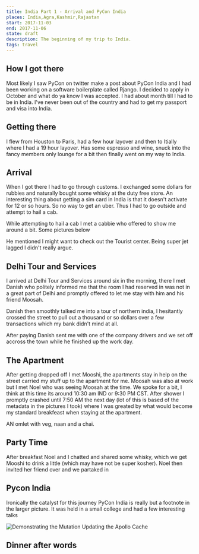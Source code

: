 ```yaml
---
title: India Part 1 - Arrival and PyCon India
places: India,Agra,Kashmir,Rajastan
start: 2017-11-03
end: 2017-11-06
state: draft
description: The beginning of my trip to India.
tags: travel
---
```


## How I got there

Most likely I saw PyCon on twitter make a post about PyCon India and I had been
working on a software boilerplate called Rjango. I decided to apply in October
and what do ya know I was accepted. I had about month till I had to be in India.
I've never been out of the country and had to get my passport and visa into
India.

## Getting there

I flew from Houston to Paris, had a few hour layover and then to Itially where I
had a 19 hour layover. Has some espresso and wine, snuck into the fancy members
only lounge for a bit then finally went on my way to India.

## Arrival

When I got there I had to go through customs. I exchanged some dollars for
rubbies and naturally bought some whisky at the duty free store. An interesting
thing about getting a sim card in India is that it doesn't activate for 12 or so
hours. So no way to get an uber. Thus I had to go outside and attempt to hail a
cab.

While attempting to hail a cab I met a cabbie who offered to show me around a
bit. Some pictures below

He mentioned I might want to check out the Tourist center. Being super jet
lagged I didn't really argue.

## Delhi Tour and Services

I arrived at Delhi Tour and Services around six in the morning, there I met
Danish who politely informed me that the room I had reserved in was not in a
great part of Delhi and promptly offered to let me stay with him and his friend
Moosah.

Danish then smoothly talked me into a tour of northern india, I hesitantly
crossed the street to pull out a thousand or so dollars over a few transactions
which my bank didn't mind at all.

After paying Danish sent me with one of the company drivers and we set off
accross the town while he finished up the work day.

## The Apartment

After getting dropped off I met Mooshi, the apartments stay in help on the
street carried my stuff up to the apartment for me. Moosah was also at work but
I met Noel who was seeing Moosah at the time. We spoke for a bit, I think at
this time its around 10:30 am IND or 9:30 PM CST. After shower I promptly
crashed until 7:50 AM the next day (lot of this is based of the metadata in the
pictures I took) where I was greated by what would become my standard breakfeast
when staying at the apartment.

AN omlet with veg, naan and a chai.

## Party Time

After breakfast Noel and I chatted and shared some whisky, which we get Mooshi
to drink a little (which may have not be super kosher). Noel then invited her
friend over and we partaked in

## Pycon India

Ironically the catalyst for this journey PyCon India is really but a footnote in
the larger picture. It was held in a small college and had a few interesting
talks

![Demonstrating the Mutation Updating the Apollo Cache](PyCon_India/)

## Dinner after words
